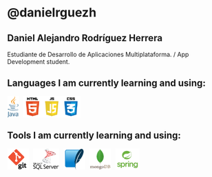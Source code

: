 # @danielrguezh

## Daniel Alejandro Rodríguez Herrera

Estudiante de Desarrollo de Aplicaciones Multiplataforma. / App Development student.

## Languages I am currently learning and using:
<div style="display: flex; gap: 10px; align-items: center;">
  <img src="img/java-logo.png" height="50" />
  <img src="img/html-js-css.png" height="50" />
</div>

## Tools I am currently learning and using:
<div style="display: flex; gap: 10px; align-items: center;">
  <img src="img/git-logo.png" height="50" />
  <img src="img/sql-server-logo.png" height="50" />
  <img src="img/sqlite-logo.png" height="50" />
  <img src="img/mongodb-logo.png" height="50" />
  <img src="img/spring-logo.png" height="50" />
</div>

